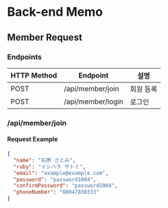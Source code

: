 # Back-end Memo

## Member Request

### Endpoints
| HTTP Method | Endpoint          | 설명      |
|-------------|-------------------|-----------|
| POST        | /api/member/join  | 회원 등록 |
| POST        | /api/member/login | 로그인    |

### /api/member/join

#### Request Example
```json
{
  "name": "石原 さとみ",
  "ruby": "イシハラ サトミ",
  "email": "example@example.com",
  "password": "password1004",
  "confirmPassword": "password1004",
  "phoneNumber": "08047830333"
}
